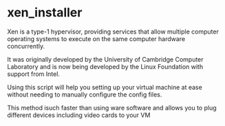 
# xen_installer


Xen is a type-1 hypervisor, providing services that allow multiple computer operating systems to execute on the same computer hardware concurrently. 

It was originally developed by the University of Cambridge Computer Laboratory and is now being developed by the Linux Foundation with support from Intel.

Using this script will help you setting up your virtual machine at ease without needing to manually configure the config files.

This method isuch faster than using ware software and allows you to plug different devices including video cards to your VM
